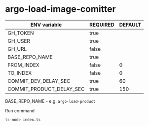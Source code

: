 # argo-load-image-comitter


| ENV variable  | REQUIRED | DEFAULT |
|---|----------|---------|
| GH_TOKEN  | true     |         |
| GH_USER  | true     |         |
| GH_URL  | false     |         |
| BASE_REPO_NAME  | true     |         |
| FROM_INDEX  | false    | 0       |
| TO_INDEX  | false     | 0       |
| COMMIT_DEV_DELAY_SEC  | true     | 60      |
| COMMIT_PRODUCT_DELAY_SEC  | true     | 150     |


BASE_REPO_NAME - e.g. `argo-load-product`

Run command

```
ts-node index.ts
```
